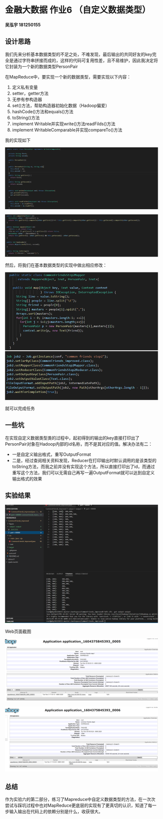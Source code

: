 # 金融大数据 作业6 （自定义数据类型）
####  吴泓宇 181250155


## 设计思路

我们先来分析基本数据类型的不足之处，不难发现，最后输出的共同好友的key完全是通过字符串拼接而成的，这样的代码可复用性差，且不易维护，因此我决定将它封装为一个新的数据类型PersonPair

在MapReduce中，要实现一个新的数据类型，需要实现以下内容：

1. 定义私有变量
2. setter，getter方法
3. 无参有参构造器
4. set()方法，帮助构造器初始化数据（Hadoop偏爱）
5. hashCode()方法和equals()方法
6. toString()方法
7. implement Writable并实现write()方法readFilds()方法
8. implement WritableComparable并实现compareTo()方法

我的实现如下

![](figure/4.png)

![](figure/5.png)

然后，将我们在基本数据类型的实现中做出相应修改：

![](figure/6.png)
![](figure/7.png)

就可以完成任务

## 一些坑

在实现自定义数据类型类的过程中，起初得到的输出的key直接打印出了PersonPair对象在Hadoop内部的id名称，而不是其对应的值。解决办法有二：

- 一是自定义输出格式，重写OutputFormat
- 二是，经过查阅相关资料发现，Reducer在打印输出时默认调用的是该类型的toString方法，而我之前并没有实现这个方法，所以直接打印出了id，而通过重写这个方法，我们可以无需自己再写一遍OutputFormat就可以达到自定义输出格式的效果

## 实验结果 

![](figure/3.png)

Web页面截图

![](figure/1.png)

![](figure/2.png)

## 总结

作为实验六的第二部分，练习了Mapreduce中自定义数据类型的方法，在一次次尝试与踩坑过程中也对MapReduce更底层的实现有了更真切的认识，知道了每一步输入输出在代码上的依赖分别是什么，收获很大。